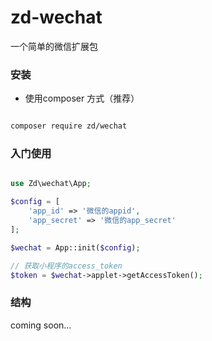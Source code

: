 # zd-wechat
一个简单的微信扩展包

### 安装

- 使用composer 方式（推荐）

```sh

composer require zd/wechat

```


### 入门使用

```php

use Zd\wechat\App;

$config = [
    'app_id' => '微信的appid',
    'app_secret' => '微信的app_secret'
];

$wechat = App::init($config);

// 获取小程序的access_token 
$token = $wechat->applet->getAccessToken();

```

### 结构

coming soon...

